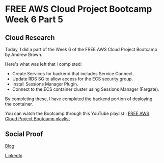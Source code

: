 # FREE AWS Cloud Project Bootcamp Week 6 Part 5

## Cloud Research

Today, I did a part of the Week 6 of the FREE AWS Cloud Project Bootcamp by Andrew Brown.

Here's what was left that I completed:
- Create Services for backend that includes Service Connect.
- Update RDS SG to allow access for the ECS security group.
- Install Sessions Manager Plugin.
- Connect to the ECS container cluster using Sessions Manager (Fargate).

By completing these, I have completed the backend portion of deploying the container.

You can watch the Bootcamp through this YouTube playlist : [FREE AWS Cloud Project Bootcamp playlist](https://youtube.com/playlist?list=PLBfufR7vyJJ7k25byhRXJldB5AiwgNnWv)


## Social Proof

[Blog](https://dev.to/aaditunni/free-aws-cloud-project-bootcamp-week-6-part-5-j0j)

[LinkedIn](https://www.linkedin.com/posts/aaditunni_100daysofcloud-aws-cloud-activity-7050164653699604480-RfxN?utm_source=share&utm_medium=member_desktop)
